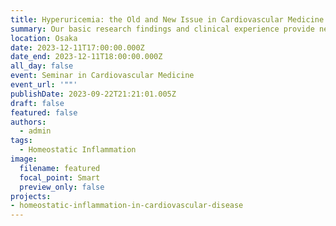 ```yaml
---
title: Hyperuricemia: the Old and New Issue in Cardiovascular Medicine
summary: Our basic research findings and clinical experience provide new insight into therapeutic strategy for hyperuricemia in patients with cardiovascular disease.
location: Osaka
date: 2023-12-11T17:00:00.000Z
date_end: 2023-12-11T18:00:00.000Z
all_day: false
event: Seminar in Cardiovascular Medicine
event_url: '""'
publishDate: 2023-09-22T21:21:01.005Z
draft: false
featured: false
authors:
  - admin
tags:
  - Homeostatic Inflammation
image:
  filename: featured
  focal_point: Smart
  preview_only: false
projects: 
- homeostatic-inflammation-in-cardiovascular-disease
---
```

